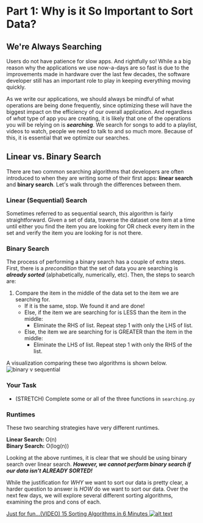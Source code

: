 # Part 1: Why is it So Important to Sort Data?

## We're Always Searching
Users do not have patience for slow apps. And rightfully so! While a a big reason why the applications we use now-a-days are so fast is due to the improvements made in hardware over the last few decades, the software developer still has an important role to play in keeping everything moving quickly.

As we write our applications, we should always be mindful of what operations are being done frequently, since optimizing these will have the biggest impact on the efficiency of our overall application. And regardless of *what* type of app you are creating, it is likely that one of the operations you will be relying on is ***searching***. We search for songs to add to a playlist, videos to watch, people we need to talk to and so much more. Because of this, it is essential that we optimize our searches.

## Linear vs. Binary Search
There are two common searching algorithms that developers are often introduced to when they are writing some of their first apps: **linear search** and **binary search**. Let's walk through the differences between them.

### Linear (Sequential) Search

Sometimes referred to as sequential search, this algorithm is fairly straightforward. Given a set of data, traverse the dataset one item at a time until either you find the item you are looking for OR check every item in the set and verify the item you are looking for is not there.

### Binary Search

The process of performing a binary search has a couple of extra steps. First, there is a *precondition* that the set of data you are searching is ***already sorted*** (alphabetically, numerically, etc). Then, the steps to search are:

1. Compare the item in the middle of the data set to the item we are searching for.
    - If it is the same, stop. We found it and are done!
    - Else, if the item we are searching for is LESS than the item in the middle:
        - Eliminate the RHS of list. Repeat step 1 with only the LHS of list.
    - Else, the item we are searching for is GREATER than the item in the middle:
        - Eliminate the LHS of list. Repeat step 1 with only the RHS of the list.


A visualization comparing these two algorithms is shown below.
![binary v sequential](https://www.mathwarehouse.com/programming/images/binary-vs-linear-search/binary-and-linear-search-animations.gif "Binary v Sequential Search")

### Your Task 
- (STRETCH) Complete some or all of the three functions in `searching.py`

### Runtimes

These two searching strategies have very different runtimes.

**Linear Search:** O(n)  
**Binary Search:** O(log(n))

Looking at the above runtimes, it is clear that we should be using binary search over linear search. 
***However, we cannot perform binary search if our data isn't ALREADY SORTED!***

While the justification for *WHY* we want to sort our data is pretty clear, a harder question to answer is *HOW* do we want to sort our data. Over the next few days, we will explore several different sorting algorithms, examining the pros and cons of each.

[Just for fun...(VIDEO) 15 Sorting Algorithms in 6 Minutes  ![alt text](https://i.ytimg.com/vi/kPRA0W1kECg/maxresdefault.jpg)](https://www.youtube.com/watch?v=kPRA0W1kECg)